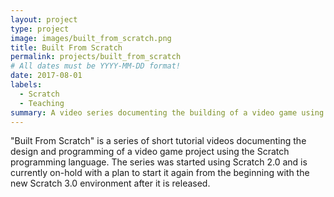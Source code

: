 ```yaml
---
layout: project
type: project
image: images/built_from_scratch.png
title: Built From Scratch
permalink: projects/built_from_scratch
# All dates must be YYYY-MM-DD format!
date: 2017-08-01
labels:
  - Scratch
  - Teaching
summary: A video series documenting the building of a video game using Scratch.
---
```


"Built From Scratch" is a series of short tutorial videos documenting the design and programming of a video game project using the Scratch programming language.  The series was started using Scratch 2.0 and is currently on-hold with a plan to start it again from the beginning with the new Scratch 3.0 environment after it is released.
